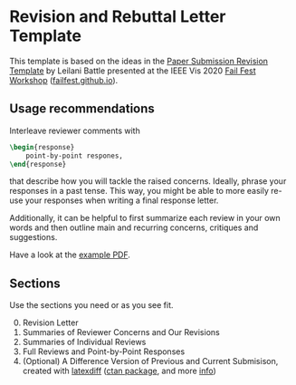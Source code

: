 # Revision and Rebuttal Letter Template

This template is based on the ideas in the [Paper Submission Revision Template](https://docs.google.com/document/d/1Vef5VaW1j_vtg5z9lWJo4aKgzM0hUe3UnfBdY6-_1DM/edit) by Leilani Battle presented at the IEEE Vis 2020 [Fail Fest Workshop](https://virtual.ieeevis.org/year/2020/session_w-failfest.html) ([failfest.github.io](https://failfest.github.io/)).
<!-- Archive link for the Paper Submission Revision Template: https://web.archive.org/web/20210216160619/https://docs.google.com/document/d/1Vef5VaW1j_vtg5z9lWJo4aKgzM0hUe3UnfBdY6-_1DM/edit -->

## Usage recommendations
Interleave reviewer comments with
``` latex
\begin{response}
    point-by-point respones,
\end{response}
```
that describe how you will tackle the raised concerns.
Ideally, phrase your responses in a past tense.
This way, you might be able to more easily re-use your responses when writing a final response letter.

Additionally, it can be helpful to first summarize each review in your own words and then outline main and recurring concerns, critiques and suggestions.

Have a look at the [example PDF](example/Revision_Rebuttal_Letter_Template.pdf).

## Sections

Use the sections you need or as you see fit.

0. Revision Letter
1. Summaries of Reviewer Concerns and Our Revisions
2. Summaries of Individual Reviews
3. Full Reviews and Point-by-Point Responses
4. (Optional) A Difference Version of Previous and Current Submisison, created with [latexdiff](https://github.com/ftilmann/latexdiff/) ([ctan package](https://ctan.org/pkg/latexdiff), and more [info](https://www.overleaf.com/learn/latex/Articles/Using_Latexdiff_For_Marking_Changes_To_Tex_Documents))
